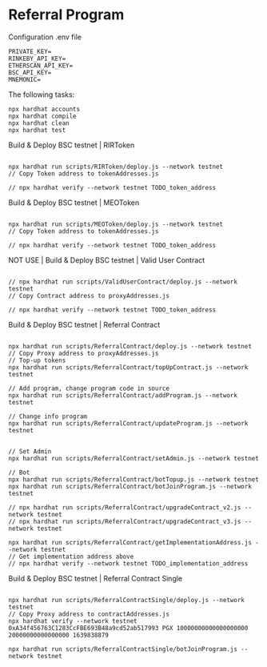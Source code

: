 # Referral Program

Configuration .env file

```shell
PRIVATE_KEY=
RINKEBY_API_KEY=
ETHERSCAN_API_KEY=
BSC_API_KEY=
MNEMONIC=
```

The following tasks:

```shell
npx hardhat accounts
npx hardhat compile
npx hardhat clean
npx hardhat test
```

Build & Deploy BSC testnet | RIRToken

```shell

npx hardhat run scripts/RIRToken/deploy.js --network testnet
// Copy Token address to tokenAddresses.js

// npx hardhat verify --network testnet TODO_token_address
```

Build & Deploy BSC testnet | MEOToken

```shell

npx hardhat run scripts/MEOToken/deploy.js --network testnet
// Copy Token address to tokenAddresses.js

// npx hardhat verify --network testnet TODO_token_address
```

NOT USE | Build & Deploy BSC testnet | Valid User Contract

```shell

// npx hardhat run scripts/ValidUserContract/deploy.js --network testnet
// Copy Contract address to proxyAddresses.js

// npx hardhat verify --network testnet TODO_token_address
```

Build & Deploy BSC testnet | Referral Contract

```shell

npx hardhat run scripts/ReferralContract/deploy.js --network testnet
// Copy Proxy address to proxyAddresses.js
// Top-up tokens
npx hardhat run scripts/ReferralContract/topUpContract.js --network testnet

// Add program, change program code in source
npx hardhat run scripts/ReferralContract/addProgram.js --network testnet

// Change info program
npx hardhat run scripts/ReferralContract/updateProgram.js --network testnet


// Set Admin
npx hardhat run scripts/ReferralContract/setAdmin.js --network testnet

// Bot
npx hardhat run scripts/ReferralContract/botTopup.js --network testnet
npx hardhat run scripts/ReferralContract/botJoinProgram.js --network testnet

// npx hardhat run scripts/ReferralContract/upgradeContract_v2.js --network testnet
// npx hardhat run scripts/ReferralContract/upgradeContract_v3.js --network testnet

npx hardhat run scripts/ReferralContract/getImplementationAddress.js --network testnet
// Get implementation address above
// npx hardhat verify --network testnet TODO_implementation_address

```

Build & Deploy BSC testnet | Referral Contract Single

```shell

npx hardhat run scripts/ReferralContractSingle/deploy.js --network testnet
// Copy Proxy address to contractAddresses.js
npx hardhat verify --network testnet 0xA34f456763C1283CcFBE693B48a9cd52ab517993 PGX 10000000000000000000 20000000000000000 1639838879

npx hardhat run scripts/ReferralContractSingle/botJoinProgram.js --network testnet


```
